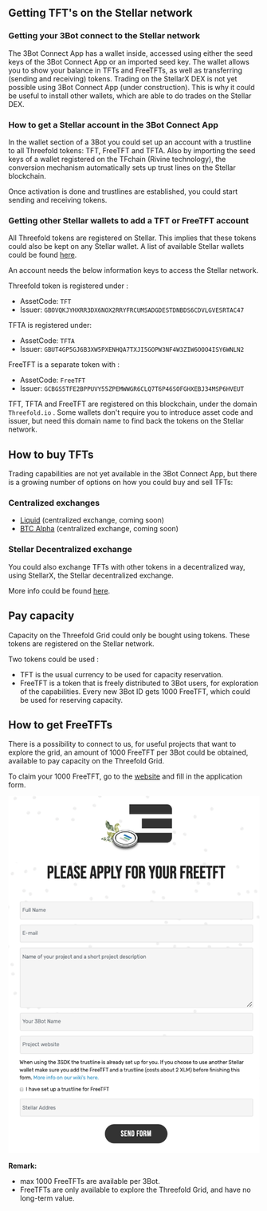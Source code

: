 ## Getting TFT's on the Stellar network

<!--
TODO Generic description to get yourself / your 3Bot.connect on the stellar network and get (free) TFT's
-->

### Getting your 3Bot connect to the Stellar network

The 3Bot Connect App has a wallet inside, accessed using either the seed keys of the 3Bot Connect App or an imported seed key. 
The wallet allows you to show your balance in TFTs and FreeTFTs, as well as transferring (sending and receiving) tokens. 
Trading on the StellarX DEX is not yet possible using 3Bot Connect App (under construction). This is why it could be useful to install other wallets, which are able to do trades on the Stellar DEX. 

### How to get a Stellar account in the 3Bot Connect App

In the wallet section of a 3Bot you could set up an account with a trustline to all Threefold tokens: TFT, FreeTFT and TFTA. 
Also by importing the seed keys of a wallet registered on the TFchain (Rivine technology), the conversion mechanism automatically sets up trust lines on the Stellar blockchain. 

Once activation is done and trustlines are established, you could start sending and receiving tokens. 

### Getting other Stellar wallets to add a TFT or FreeTFT account

All Threefold tokens are registered on Stellar. This implies that these tokens could also be kept on any Stellar wallet.
A list of available Stellar wallets could be found [here](https://www.stellar.org/ecosystem/projects?tab=wallets#directory). 

An account needs the below information keys to access the Stellar network. 

Threefold token is registered under : 

- AssetCode: `TFT`
- Issuer: `GBOVQKJYHXRR3DX6NOX2RRYFRCUMSADGDESTDNBDS6CDVLGVESRTAC47`

TFTA is registered under:

- AssetCode: `TFTA`
- Issuer: `GBUT4GP5GJ6B3XW5PXENHQA7TXJI5GOPW3NF4W3ZIW6OOO4ISY6WNLN2`

FreeTFT is a separate token with : 

- AssetCode: `FreeTFT`
- Issuer: `GCBGS5TFE2BPPUVY55ZPEMWWGR6CLQ7T6P46SOFGHXEBJ34MSP6HVEUT`

TFT, TFTA and FreeTFT are registered on this blockchain, under the domain `Threefold.io` . Some wallets don't require you to introduce asset code and issuer, but need this domain name to find back the tokens on the Stellar network.

## How to buy TFTs

Trading capabilities are not yet available in the 3Bot Connect App, but there is a growing number of options on how you could buy and sell TFTs:

### Centralized exchanges

- [Liquid](https://www.liquid.com/) (centralized exchange, coming soon)
- [BTC Alpha](https://btc-alpha.com/en/) (centralized exchange, coming soon)

### Stellar Decentralized exchange

You could also exchange TFTs with other tokens in a decentralized way, using StellarX, the Stellar decentralized exchange. 

More info could be found [here](tft_stellarx.md).

## Pay capacity

Capacity on the Threefold Grid could only be bought using tokens. These tokens are registered on the Stellar network. 

Two tokens could be used : 

- TFT is the usual currency to be used for capacity reservation. 
- FreeTFT is a token that is freely distributed to 3Bot users, for exploration of the capabilities. Every new 3Bot ID gets 1000 FreeTFT, which could be used for reserving capacity.

## How to get FreeTFTs

There is a possibility to connect to us, for useful projects that want to explore the grid, an amount of 1000 FreeTFT per 3Bot could be obtained, available to pay capacity on the Threefold Grid. 

To claim your 1000 FreeTFT, go to the [website](https://www.getfreetft.Threefold.io) and fill in the application form.

![appl_form](./img/getfreetft_application_form.png ':size=500x620')

<!--- TODO add FreeTFT faucet website, testnet already available :
https://testnet.Threefold.io/Threefoldfoundation/stellar_faucet --->

<b/> Remark: </b> 

- max 1000 FreeTFTs are available per 3Bot. 
- FreeTFTs are only available to explore the Threefold Grid, and have no long-term value. 

